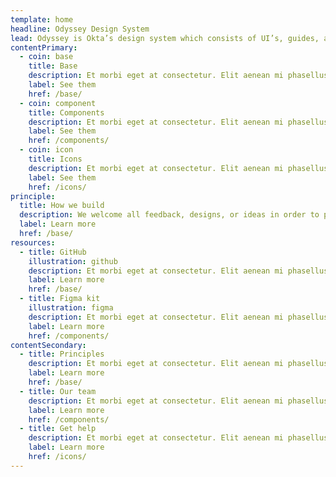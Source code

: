 ```yaml
---
template: home
headline: Odyssey Design System
lead: Odyssey is Okta’s design system which consists of UI’s, guides, and resources to build products.
contentPrimary:
  - coin: base
    title: Base
    description: Et morbi eget at consectetur. Elit aenean mi phasellus. Et iusto odio atque dignissimos ducimus qui blanditiis praesentium voluptatum deleniti animi.
    label: See them
    href: /base/
  - coin: component
    title: Components
    description: Et morbi eget at consectetur. Elit aenean mi phasellus. Et iusto odio atque dignissimos ducimus qui blanditiis praesentium voluptatum deleniti animi.
    label: See them
    href: /components/
  - coin: icon
    title: Icons
    description: Et morbi eget at consectetur. Elit aenean mi phasellus. Et iusto odio atque dignissimos ducimus qui blanditiis praesentium voluptatum deleniti animi.
    label: See them
    href: /icons/
principle:
  title: How we build
  description: We welcome all feedback, designs, or ideas in order to produce the best possible experience for our users. If you’re interested in contributing, check out our contributing guidelines to get started.
  label: Learn more
  href: /base/
resources:
  - title: GitHub
    illustration: github
    description: Et morbi eget at consectetur. Elit aenean mi phasellus. Et iusto odio atque dignissimos ducimus qui blanditiis praesentium voluptatum deleniti animi.
    label: Learn more
    href: /base/
  - title: Figma kit
    illustration: figma
    description: Et morbi eget at consectetur. Elit aenean mi phasellus. Et iusto odio atque dignissimos ducimus qui blanditiis praesentium voluptatum deleniti animi.
    label: Learn more
    href: /components/
contentSecondary:
  - title: Principles
    description: Et morbi eget at consectetur. Elit aenean mi phasellus. Et iusto odio atque dignissimos ducimus qui blanditiis praesentium voluptatum deleniti animi.
    label: Learn more
    href: /base/
  - title: Our team
    description: Et morbi eget at consectetur. Elit aenean mi phasellus. Et iusto odio atque dignissimos ducimus qui blanditiis praesentium voluptatum deleniti animi.
    label: Learn more
    href: /components/
  - title: Get help
    description: Et morbi eget at consectetur. Elit aenean mi phasellus. Et iusto odio atque dignissimos ducimus qui blanditiis praesentium voluptatum deleniti animi.
    label: Learn more
    href: /icons/
---
```

